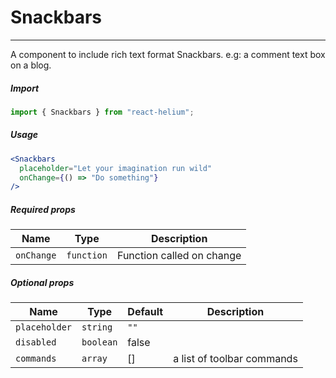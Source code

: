# Snackbars

<!-- STORY -->

<hr>

A component to include rich text format Snackbars.
e.g: a comment text box on a blog.

##### Import

```js
import { Snackbars } from "react-helium";
```

##### Usage

```jsx
<Snackbars
  placeholder="Let your imagination run wild"
  onChange={() => "Do something"}
/>
```

##### Required props

| Name       | Type       | Description               |
| ---------- | ---------- | ------------------------- |
| `onChange` | `function` | Function called on change |

##### Optional props

| Name          | Type      | Default | Description                |
| ------------- | --------- | ------- | -------------------------- |
| `placeholder` | `string`  | `""`    |                            |
| `disabled`    | `boolean` | false   |                            |
| `commands`    | `array`   | []      | a list of toolbar commands |
